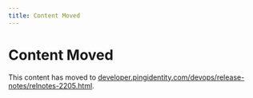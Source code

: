 ```yaml
---
title: Content Moved
---
```

# Content Moved

This content has moved to [developer.pingidentity.com/devops/release-notes/relnotes-2205.html](https://developer.pingidentity.com/devops/release-notes/relnotes-2205.html).
